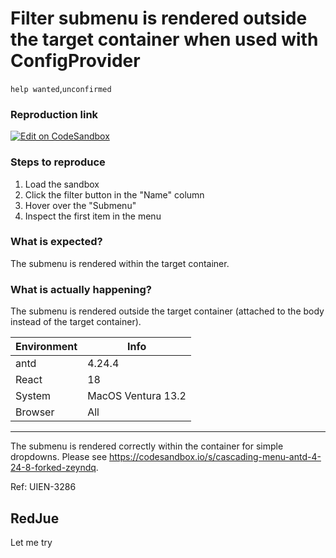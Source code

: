 # Filter submenu is rendered outside the target container when used with ConfigProvider

`help wanted`,`unconfirmed`

### Reproduction link

[![Edit on CodeSandbox](https://codesandbox.io/static/img/play-codesandbox.svg)](https://codesandbox.io/s/filter-search-antd-4-24-8-forked-t5xse4)

### Steps to reproduce

1. Load the sandbox
2. Click the filter button in the "Name" column
3. Hover over the "Submenu"
4. Inspect the first item in the menu

### What is expected?

The submenu is rendered within the target container.

### What is actually happening?

The submenu is rendered outside the target container (attached to the body instead of the target container).

| Environment | Info               |
| ----------- | ------------------ |
| antd        | 4.24.4             |
| React       | 18                 |
| System      | MacOS Ventura 13.2 |
| Browser     | All                |

---

The submenu is rendered correctly within the container for simple dropdowns. Please see https://codesandbox.io/s/cascading-menu-antd-4-24-8-forked-zeyndq.

Ref: UIEN-3286

<!-- generated by ant-design-issue-helper. DO NOT REMOVE -->

## RedJue

Let me try

